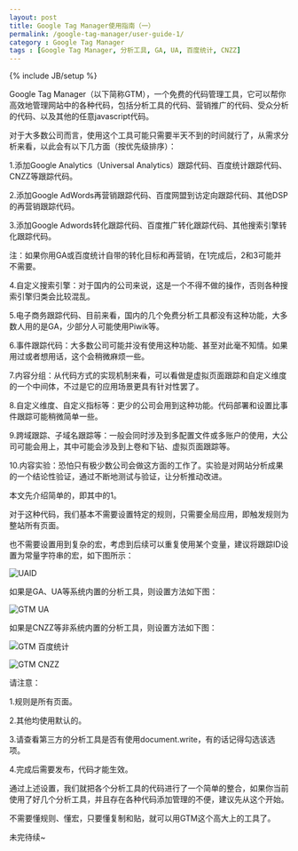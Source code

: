```yaml
---
layout: post
title: Google Tag Manager使用指南（一）
permalink: /google-tag-manager/user-guide-1/
category : Google Tag Manager
tags : [Google Tag Manager, 分析工具, GA, UA, 百度统计, CNZZ]
---
```

{% include JB/setup %}


Google Tag Manager（以下简称GTM），一个免费的代码管理工具，它可以帮你高效地管理网站中的各种代码，包括分析工具的代码、营销推广的代码、受众分析的代码、以及其他的任意javascript代码。

对于大多数公司而言，使用这个工具可能只需要半天不到的时间就行了，从需求分析来看，以此会有以下几方面（按优先级排序）：

1.添加Google Analytics（Universal Analytics）跟踪代码、百度统计跟踪代码、CNZZ等跟踪代码。

2.添加Google AdWords再营销跟踪代码、百度网盟到访定向跟踪代码、其他DSP的再营销跟踪代码。

3.添加Google Adwords转化跟踪代码、百度推广转化跟踪代码、其他搜索引擎转化跟踪代码。

注：如果你用GA或百度统计自带的转化目标和再营销，在1完成后，2和3可能并不需要。

4.自定义搜索引擎：对于国内的公司来说，这是一个不得不做的操作，否则各种搜索引擎归类会比较混乱。

5.电子商务跟踪代码、目前来看，国内的几个免费分析工具都没有这种功能，大多数人用的是GA，少部分人可能使用Piwik等。

6.事件跟踪代码：大多数公司可能并没有使用这种功能、甚至对此毫不知情。如果用过或者想用话，这个会稍微麻烦一些。

7.内容分组：从代码方式的实现机制来看，可以看做是虚拟页面跟踪和自定义维度的一个中间体，不过是它的应用场景更具有针对性罢了。

8.自定义维度、自定义指标等：更少的公司会用到这种功能。代码部署和设置比事件跟踪可能稍微简单一些。

9.跨域跟踪、子域名跟踪等：一般会同时涉及到多配置文件或多账户的使用，大公司可能会用上，其中可能会涉及到上卷和下钻、虚拟页面跟踪等。

10.内容实验：恐怕只有极少数公司会做这方面的工作了。实验是对网站分析成果的一个结论性验证，通过不断地测试与验证，让分析推动改进。

本文先介绍简单的，即其中的1。

对于这种代码，我们基本不需要设置特定的规则，只需要全局应用，即触发规则为整站所有页面。

也不需要设置用到复杂的宏，考虑到后续可以重复使用某个变量，建议将跟踪ID设置为常量字符串的宏，如下图所示：

![UAID](http://blog.xiaoq.in/cdn/hub/uaid.gif)

如果是GA、UA等系统内置的分析工具，则设置方法如下图：

![GTM UA](http://blog.xiaoq.in/cdn/hub/gtm-ua.gif)

如果是CNZZ等非系统内置的分析工具，则设置方法如下图：

![GTM 百度统计](http://blog.xiaoq.in/cdn/hub/gtm-baidu-tongji.gif)

![GTM CNZZ](http://blog.xiaoq.in/cdn/hub/gtm-cnzz.gif)

请注意：

1.规则是所有页面。

2.其他均使用默认的。

3.请查看第三方的分析工具是否有使用document.write，有的话记得勾选该选项。

4.完成后需要发布，代码才能生效。

通过上述设置，我们就把各个分析工具的代码进行了一个简单的整合，如果你当前使用了好几个分析工具，并且存在各种代码添加管理的不便，建议先从这个开始。

不需要懂规则、懂宏，只要懂复制和贴，就可以用GTM这个高大上的工具了。

未完待续~

